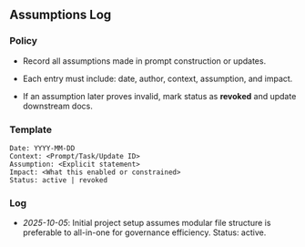 

## Assumptions Log

### Policy

- Record all assumptions made in prompt construction or updates.
    
- Each entry must include: date, author, context, assumption, and impact.
    
- If an assumption later proves invalid, mark status as **revoked** and update downstream docs.
    

### Template

```
Date: YYYY-MM-DD
Context: <Prompt/Task/Update ID>
Assumption: <Explicit statement>
Impact: <What this enabled or constrained>
Status: active | revoked
```

### Log

- _2025-10-05_: Initial project setup assumes modular file structure is preferable to all-in-one for governance efficiency. Status: active.